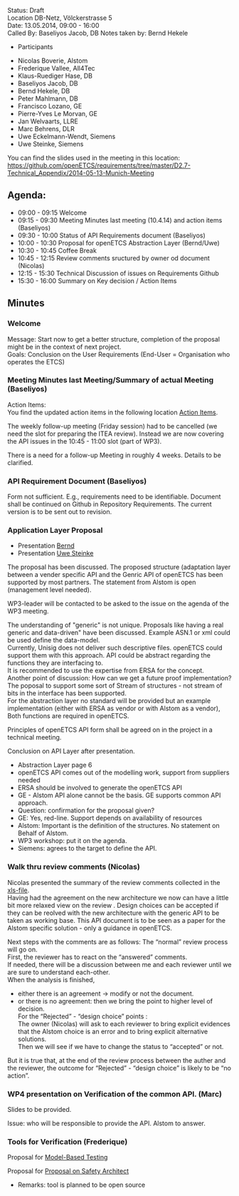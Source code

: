 Status: Draft  
Location DB-Netz, Völckerstrasse 5  
Date: 13.05.2014, 09:00 - 16:00  
Called By: Baseliyos Jacob, DB
Notes taken by: Bernd Hekele

* Participants 
 - Nicolas Boverie, Alstom
 - Frederique Vallee, All4Tec
 - Klaus-Ruediger Hase, DB
 - Baseliyos Jacob, DB
 - Bernd Hekele, DB
 - Peter Mahlmann, DB
 - Francisco Lozano, GE
 - Pierre-Yves Le Morvan, GE
 - Jan Welvaarts, LLRE
 - Marc Behrens, DLR
 - Uwe Eckelmann-Wendt, Siemens
 - Uwe Steinke, Siemens
 
You can find the slides used in the meeting in this location:
https://github.com/openETCS/requirements/tree/master/D2.7-Technical_Appendix/2014-05-13-Munich-Meeting  

## Agenda:
 * 09:00 - 09:15 Welcome
 * 09:15 - 09:30 Meeting Minutes last meeting (10.4.14) and action items (Baseliyos)
 * 09:30 - 10:00 Status of API Requirements document (Baseliyos)
 * 10:00 - 10:30 Proposal for openETCS Abstraction Layer (Bernd/Uwe)
 * 10:30 - 10:45 Coffee Break
 * 10:45 - 12:15 Review comments sructured by owner od document (Nicolas)
 * 12:15 - 15:30 Technical Discussion of issues on Requirements Github
 * 15:30 - 16:00 Summary on Key decision / Action Items
 
## Minutes
### Welcome
Message: Start now to get a better structure, completion of the proposal might be in the context of next project.   
Goals: Conclusion on the User Requirements (End-User = Organisation who operates the ETCS)  

### Meeting Minutes last Meeting/Summary of actual Meeting (Baseliyos)
Action Items:  
You find the updated action items in the following location [Action Items](https://github.com/openETCS/requirements/blob/master/D2.7-Technical_Appendix/2014-05-13-Munich-Meeting/20140513_mom_2ndAPI_strategy%26review_Workshop.pdf).

The weekly follow-up meeting (Friday session) had to be cancelled (we need the slot for preparing the ITEA review). Instead we are now covering the API issues in the 10:45 - 11:00 slot (part of WP3).  

There is a need for a follow-up Meeting in roughly 4 weeks. Details to be clarified.

### API Requirement Document (Baseliyos)
Form not sufficient. E.g., requirements need to be identifiable. Document shall be continued on Github in Repository Requirements. The current version is to be sent out to revision.

### Application Layer Proposal
* Presentation [Bernd](https://github.com/openETCS/requirements/blob/master/D2.7-Technical_Appendix/2014-05-13-Munich-Meeting/openETCS-GenericAPI.pdf)
* Presentation [Uwe Steinke](https://github.com/openETCS/requirements/blob/master/D2.7-Technical_Appendix/2014-05-13-Munich-Meeting/WP3_API_AbstractionLayer.pdf)

The proposal has been discussed. The proposed structure (adaptation layer between a vender specific API and the Genric API of openETCS has been supported by most partners. The statement from Alstom is open (management level needed). 

WP3-leader will be contacted to be asked to  the issue on the agenda of the WP3 meeting.

The understanding of "generic" is not unique. Proposals like having a real generic and data-driven" have been discussed. Example ASN.1 or xml could be used define the data-model.  
Currently, Unisig does not deliver such descriptive files. openETCS could support them with this approach.
API could be abstract regarding the functions they are interfacing to.  
It is recommended to use the expertise from ERSA for the concept.  
Another point of discussion: How can we get a future proof implementation?
The poposal to support some sort of Stream of structures - not stream of bits in the interface has been supported.  
For the abstraction layer no standard will be provided but an example implementation  (either with ERSA as vendor or with Alstom as a vendor), Both functions are required in openETCS.

Principles of openETCS API form shall be agreed on in the project in a technical meeting.

Conclusion on API Layer after presentation.
 - Abstraction Layer  page 6
 - openETCS API comes out of the modelling work, support from suppliers needed
 - ERSA should be involved to generate the openETCS API
 - GE - Alstom API alone cannot be the basis. GE supports common API approach.
 - Question: confirmation for the proposal given?
 - GE: Yes, red-line. Support depends on availability of resources
 - Alstom: Important is the definition of the structures. No statement on Behalf of Alstom. 
 - WP3 workshop: put it on the agenda.
 - Siemens: agrees to the target to define the API.

### Walk thru review comments (Nicolas)

Nicolas presented the summary of the review comments collected in the [xls-file](https://github.com/openETCS/requirements/blob/master/D2.7-Technical_Appendix/2014-05-13-Munich-Meeting/OETCS_API_review_2014_05_12.xlsx).  
Having had the agreement on the new architecture we now can have a little bit more relaxed view on the review . Design choices can be accepted if they can be reolved with the new architecture with the generic API to be taken as working base. This API document is to be seen as a paper for the Alstom specific solution - only a guidance in openETCS. 

Next steps with the comments are as follows:
The “normal” review process will go on.  
First, the reviewer has to react on the “answered” comments.  
If needed, there will be a discussion between me and each reviewer until we are sure to understand each-other.  
When the analysis is finished,  
- either there is an agreement -> modify or not the document.  
- or there is no agreement: then we bring the point to higher level  of decision.  
For the “Rejected” - “design choice” points :  
The owner (Nicolas) will ask to each reviewer to bring explicit evidences that the Alstom choice is an error and to bring explicit alternative solutions.  
Then we will see if we have to change the status to “accepted” or not.  

But it is true that, at the end of the review process between the auther and the reviewer, the outcome for “Rejected” - “design choice” is likely to be “no action”.

### WP4 presentation on Verification of the common API. (Marc)
Slides to be provided.

Issue: who will be responsible to provide the API. Alstom to answer.

### Tools for Verification (Frederique)

Proposal for [Model-Based Testing](https://github.com/openETCS/requirements/blob/master/D2.7-Technical_Appendix/2014-05-13-Munich-Meeting/A4T_Presentation%20A4Tv2.02-nosound-LD3.ppsx)  

Proposal for [Proposal on Safety Architect](https://github.com/openETCS/requirements/blob/master/D2.7-Technical_Appendix/2014-05-13-Munich-Meeting/Safety_Architect_OpenETCS.PDF)

 * Remarks: tool is planned to be open source
